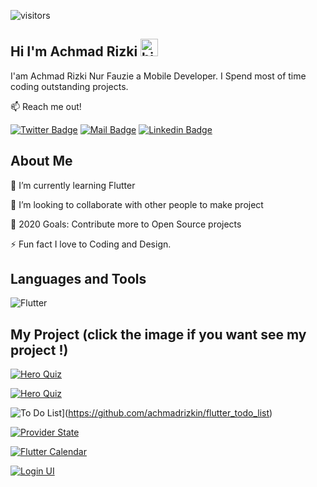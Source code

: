 ![visitors](https://visitor-badge.glitch.me/badge?page_id=achmadrizkin.achmadrizkin)
## Hi I'm Achmad Rizki <img src="https://user-images.githubusercontent.com/1303154/88677602-1635ba80-d120-11ea-84d8-d263ba5fc3c0.gif" width="28px" alt="hi">

I'am Achmad Rizki Nur Fauzie a Mobile Developer. I Spend most of time coding outstanding projects.

:mailbox: Reach me out!

[![Twitter Badge](https://img.shields.io/badge/-@arizkinf-1ca0f1?style=flat&labelColor=1ca0f1&logo=twitter&logoColor=white&link=https://twitter.com/Ipenywis)](https://twitter.com/arizkinf) [![Mail Badge](https://img.shields.io/badge/-@arizki.nf02@gmail.com-c0392b?style=flat&labelColor=c0392b&logo=gmail&logoColor=white)](mailto:arizki.nf02@gmail.com) [![Linkedin Badge](https://img.shields.io/badge/-Achmad_Rizki_Nur_Fauzie-0e76a8?style=flat&labelColor=0e76a8&logo=linkedin&logoColor=white)](https://www.linkedin.com/in/achmad-rizki-nur-fauzie-a2a7021b3/)

## About Me
🌱 I’m currently learning Flutter

👯 I’m looking to collaborate with other people to make project

🥅 2020 Goals: Contribute more to Open Source projects

⚡ Fun fact I love to Coding and Design.

## Languages and Tools
![Flutter](https://img.shields.io/badge/-Flutter-61DBFB?style=for-the-badge&labelColor=black&logo=flutter&logoColor=61DBFB)

## My Project (click the image if you want see my project !)
[![Hero Quiz](https://user-images.githubusercontent.com/75843138/102559265-02581880-4102-11eb-993a-7874adc2661d.png)](https://github.com/achmadrizkin/flutter_hero_quiz)

[![Hero Quiz](https://user-images.githubusercontent.com/75843138/103450700-8b6b7400-4cec-11eb-8ba8-bc92f2efae75.png)](https://github.com/achmadrizkin/flutter_todo_list)

![To Do List](https://user-images.githubusercontent.com/75843138/103450700-8b6b7400-4cec-11eb-8ba8-bc92f2efae75.png)](https://github.com/achmadrizkin/flutter_todo_list)


[![Provider State](https://user-images.githubusercontent.com/75843138/103117016-2d5ee100-469b-11eb-88ab-350a18460bed.png)](https://github.com/achmadrizkin/flutter_switch_animation)

[![Flutter Calendar](https://user-images.githubusercontent.com/75843138/102004640-2bb12700-3d45-11eb-8afa-78242cad394c.png)](https://github.com/achmadrizkin/flutter_calendar) 

[![Login UI](https://user-images.githubusercontent.com/75843138/102014151-2ecd0700-3d87-11eb-96a4-6efb377065ae.jpeg)](https://github.com/achmadrizkin/flutter_loginUI)


